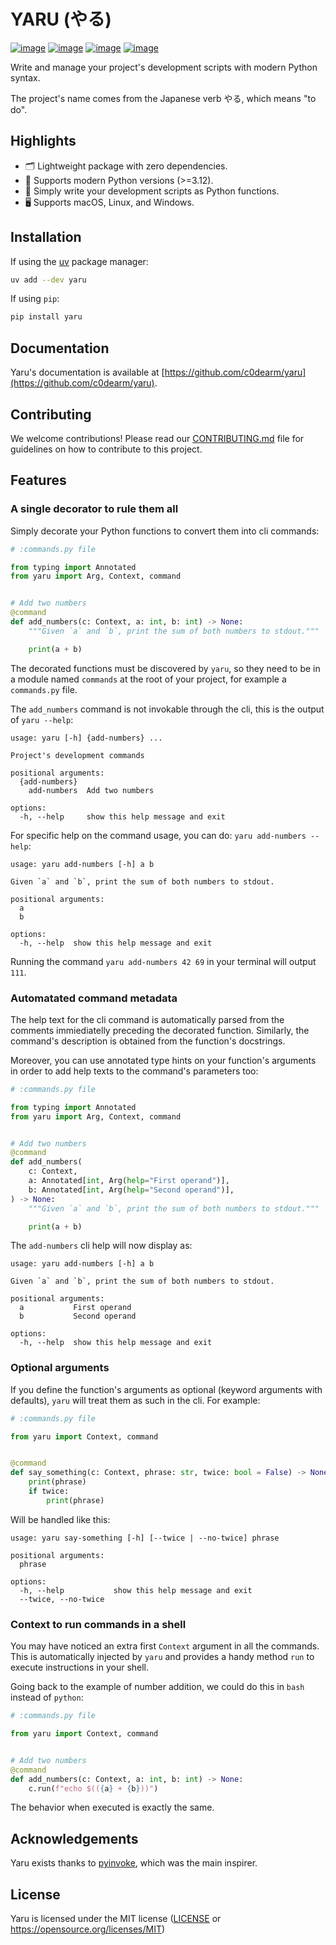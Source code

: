 # YARU (やる)

[![image](https://img.shields.io/pypi/v/yaru.svg)](https://pypi.python.org/pypi/yaru)
[![image](https://img.shields.io/pypi/l/yaru.svg)](https://pypi.python.org/pypi/yaru)
[![image](https://img.shields.io/pypi/pyversions/yaru.svg)](https://pypi.python.org/pypi/yaru)
[![image](https://github.com/c0dearm/yaru/actions/workflows/test.yml/badge.svg)](https://github.com/c0dearm/yaru/actions)

Write and manage your project's development scripts with modern Python syntax.

The project's name comes from the Japanese verb やる, which means "to do".

## Highlights

- 🗂️ Lightweight package with zero dependencies.
- 🐍 Supports modern Python versions (>=3.12).
- 🚀 Simply write your development scripts as Python functions.
- 🖥️ Supports macOS, Linux, and Windows.

## Installation

If using the [uv](https://github.com/astral-sh/uv) package manager:

```bash
uv add --dev yaru
```

If using `pip`:

```bash
pip install yaru
```

## Documentation

Yaru's documentation is available at [https://github.com/c0dearm/yaru](https://github.com/c0dearm/yaru).

## Contributing

We welcome contributions! Please read our [CONTRIBUTING.md](CONTRIBUTING.md) file for guidelines on how to contribute to this project.

## Features

### A single decorator to rule them all

Simply decorate your Python functions to convert them into cli commands:

```python
# :commands.py file

from typing import Annotated
from yaru import Arg, Context, command


# Add two numbers
@command
def add_numbers(c: Context, a: int, b: int) -> None:
    """Given `a` and `b`, print the sum of both numbers to stdout."""

    print(a + b)
```

The decorated functions must be discovered by `yaru`, so they need to be in a module named `commands` at
the root of your project, for example a `commands.py` file.

The `add_numbers` command is not invokable through the cli, this is the output of `yaru --help`:

```
usage: yaru [-h] {add-numbers} ...

Project's development commands

positional arguments:
  {add-numbers}
    add-numbers  Add two numbers

options:
  -h, --help     show this help message and exit
```

For specific help on the command usage, you can do: `yaru add-numbers --help`:

```
usage: yaru add-numbers [-h] a b

Given `a` and `b`, print the sum of both numbers to stdout.

positional arguments:
  a
  b

options:
  -h, --help  show this help message and exit
```

Running the command `yaru add-numbers 42 69` in your terminal will output `111`.

### Automatated command metadata

The help text for the cli command is automatically parsed from the comments immiediatelly preceding the decorated function.
Similarly, the command's description is obtained from the function's docstrings.

Moreover, you can use annotated type hints on your function's arguments in order to add help texts to the command's parameters too:

```python
# :commands.py file

from typing import Annotated
from yaru import Arg, Context, command


# Add two numbers
@command
def add_numbers(
    c: Context,
    a: Annotated[int, Arg(help="First operand")],
    b: Annotated[int, Arg(help="Second operand")],
) -> None:
    """Given `a` and `b`, print the sum of both numbers to stdout."""

    print(a + b)
```

The `add-numbers` cli help will now display as:

```
usage: yaru add-numbers [-h] a b

Given `a` and `b`, print the sum of both numbers to stdout.

positional arguments:
  a           First operand
  b           Second operand

options:
  -h, --help  show this help message and exit
```

### Optional arguments

If you define the function's arguments as optional (keyword arguments with defaults), `yaru` will treat
them as such in the cli. For example:

```python
# :commands.py file

from yaru import Context, command


@command
def say_something(c: Context, phrase: str, twice: bool = False) -> None:
    print(phrase)
    if twice:
        print(phrase)
```

Will be handled like this:

```
usage: yaru say-something [-h] [--twice | --no-twice] phrase

positional arguments:
  phrase

options:
  -h, --help           show this help message and exit
  --twice, --no-twice
```

### Context to run commands in a shell

You may have noticed an extra first `Context` argument in all the commands. This is automatically injected
by `yaru` and provides a handy method `run` to execute instructions in your shell.

Going back to the example of number addition, we could do this in `bash` instead of `python`:

```python
# :commands.py file

from yaru import Context, command


# Add two numbers
@command
def add_numbers(c: Context, a: int, b: int) -> None:
    c.run(f"echo $(({a} + {b}))")
```

The behavior when executed is exactly the same.

## Acknowledgements

Yaru exists thanks to [pyinvoke](https://github.com/pyinvoke/invoke), which was the main inspirer.

## License

Yaru is licensed under the MIT license ([LICENSE](LICENSE) or <https://opensource.org/licenses/MIT>)

